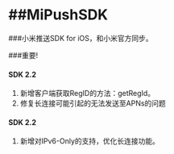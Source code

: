 ##MiPushSDK
============
###小米推送SDK for iOS，和小米官方同步。

###重要!
#### SDK 2.2
1. 新增客户端获取RegID的方法：getRegId。
2. 修复长连接可能引起的无法发送至APNs的问题

#### SDK 2.2
1. 新增对IPv6-Only的支持，优化长连接功能。



